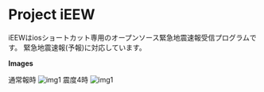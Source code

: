# Project iEEW
iEEWはiosショートカット専用のオープンソース緊急地震速報受信プログラムです。
緊急地震速報(予報)に対応しています。

**Images**

通常報時
![img1](https://github.com/Ikaring45/iEEW/blob/main/iEEWsindo3.jpg)
震度4時
![img1](https://github.com/Ikaring45/iEEW/blob/main/iEEWsindo4.jpg)
